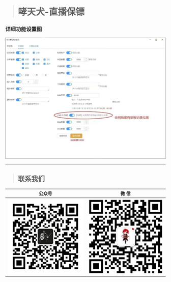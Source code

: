 > # 哮天犬-直播保镖

### 详细功能设置图

 ![输入图片说明](XTQ_course.assets/1.JPG)

---

> ## 联系我们

| 公众号                          | 微 信                         |
|:----------------------------:|:---------------------------:|
| ![输入图片说明](../static/gzh.png) | ![输入图片说明](../static/wx.png) |